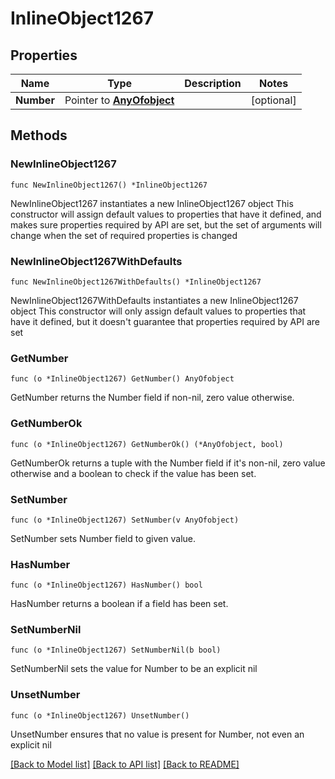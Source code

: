 # InlineObject1267

## Properties

Name | Type | Description | Notes
------------ | ------------- | ------------- | -------------
**Number** | Pointer to [**AnyOfobject**](anyOf&lt;object&gt;.md) |  | [optional] 

## Methods

### NewInlineObject1267

`func NewInlineObject1267() *InlineObject1267`

NewInlineObject1267 instantiates a new InlineObject1267 object
This constructor will assign default values to properties that have it defined,
and makes sure properties required by API are set, but the set of arguments
will change when the set of required properties is changed

### NewInlineObject1267WithDefaults

`func NewInlineObject1267WithDefaults() *InlineObject1267`

NewInlineObject1267WithDefaults instantiates a new InlineObject1267 object
This constructor will only assign default values to properties that have it defined,
but it doesn't guarantee that properties required by API are set

### GetNumber

`func (o *InlineObject1267) GetNumber() AnyOfobject`

GetNumber returns the Number field if non-nil, zero value otherwise.

### GetNumberOk

`func (o *InlineObject1267) GetNumberOk() (*AnyOfobject, bool)`

GetNumberOk returns a tuple with the Number field if it's non-nil, zero value otherwise
and a boolean to check if the value has been set.

### SetNumber

`func (o *InlineObject1267) SetNumber(v AnyOfobject)`

SetNumber sets Number field to given value.

### HasNumber

`func (o *InlineObject1267) HasNumber() bool`

HasNumber returns a boolean if a field has been set.

### SetNumberNil

`func (o *InlineObject1267) SetNumberNil(b bool)`

 SetNumberNil sets the value for Number to be an explicit nil

### UnsetNumber
`func (o *InlineObject1267) UnsetNumber()`

UnsetNumber ensures that no value is present for Number, not even an explicit nil

[[Back to Model list]](../README.md#documentation-for-models) [[Back to API list]](../README.md#documentation-for-api-endpoints) [[Back to README]](../README.md)


